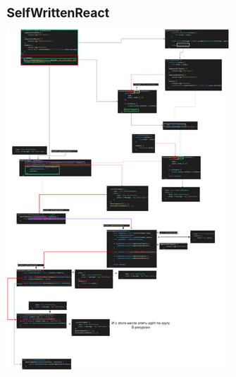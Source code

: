 # SelfWrittenReact


![render cycle](https://github.com/Dvachee/SelfWrittenReact/blob/master/.README/render_cycle.png?raw=true)